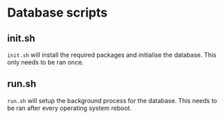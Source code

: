 # Database scripts

## init.sh

`init.sh` will install the required packages and initialise the database. This only needs to be ran
once.

## run.sh

`run.sh` will setup the background process for the database. This needs to be ran after every
operating system reboot.
